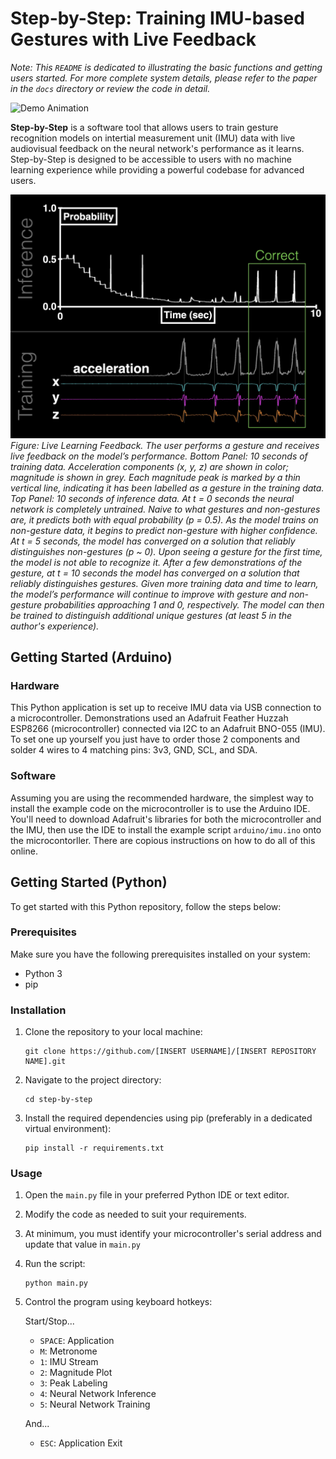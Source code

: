 # Step-by-Step: Training IMU-based Gestures with Live Feedback
*Note: This `README` is dedicated to illustrating the basic functions and getting users started. For more complete system details, please refer to the paper in the `docs` directory or review the code in detail.*

![Demo Animation](docs/figures/realtime_training.gif)

**Step-by-Step** is a software tool that allows users to train gesture recognition models on intertial measurement unit (IMU) data with live audiovisual feedback on the neural network's performance as it learns. Step-by-Step is designed to be accessible to users with no machine learning experience while providing a powerful codebase for advanced users. 

![Real-time Training](docs/figures/realtime_training.jpg)
*Figure: Live Learning Feedback. The user performs a gesture and receives live feedback on the model’s performance. Bottom Panel: 10 seconds of training data. Acceleration components (x, y, z) are shown in color; magnitude is shown in grey. Each magnitude peak is marked by a thin vertical line, indicating it has been labelled as a gesture in the training data. Top Panel: 10 seconds of inference data. At t = 0 seconds the neural network is completely untrained. Naive to what gestures and non-gestures are, it predicts both with equal probability (p = 0.5). As the model trains on non-gesture data, it begins to predict non-gesture with higher confidence. At t = 5 seconds, the model has converged on a solution that reliably distinguishes non-gestures (p ~ 0). Upon seeing a gesture for the first time, the model is not able to recognize it. After a few demonstrations of the gesture, at t = 10 seconds the model has converged on a solution that reliably distinguishes gestures. Given more training data and time to learn, the model’s performance will continue to improve with gesture and non-gesture probabilities approaching 1 and 0, respectively. The model can then be trained to distinguish additional unique gestures (at least 5 in the author's experience).*

## Getting Started (Arduino)

### Hardware 
This Python application is set up to receive IMU data via USB connection to a microcontroller. Demonstrations used an Adafruit Feather Huzzah ESP8266 (microcontroller) connected via I2C to an Adafruit BNO-055 (IMU). To set one up yourself you just have to order those 2 components and solder 4 wires to 4 matching pins: 3v3, GND, SCL, and SDA.

### Software
Assuming you are using the recommended hardware, the simplest way to install the example code on the microcontroller is to use the Arduino IDE. You'll need to download Adafruit's libraries for both the microcontroller and the IMU, then use the IDE to install the example script `arduino/imu.ino` onto the microcontorller. There are copious instructions on how to do all of this online.

## Getting Started (Python)

To get started with this Python repository, follow the steps below:

### Prerequisites

Make sure you have the following prerequisites installed on your system:

- Python 3
- pip

### Installation

1. Clone the repository to your local machine:

    ```shell
    git clone https://github.com/[INSERT USERNAME]/[INSERT REPOSITORY NAME].git
    ```

2. Navigate to the project directory:

    ```shell
    cd step-by-step
    ```


3. Install the required dependencies using pip (preferably in a dedicated virtual environment):

    ```shell
    pip install -r requirements.txt
    ```

### Usage

1. Open the `main.py` file in your preferred Python IDE or text editor.

2. Modify the code as needed to suit your requirements.

3. At minimum, you must identify your microcontroller's serial address and update that value in `main.py`

4. Run the script:

    ```shell
    python main.py
    ```

5. Control the program using keyboard hotkeys:

    Start/Stop...
    - `SPACE`: Application
    - `M`: Metronome
    - `1`: IMU Stream
    - `2`: Magnitude Plot
    - `3`: Peak Labeling
    - `4`: Neural Network Inference
    - `5`: Neural Network Training

    And...
    - `ESC`: Application Exit
